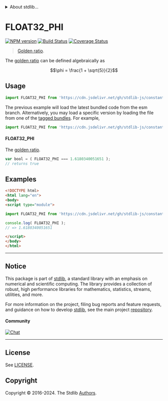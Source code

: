 <!--

@license Apache-2.0

Copyright (c) 2024 The Stdlib Authors.

Licensed under the Apache License, Version 2.0 (the "License");
you may not use this file except in compliance with the License.
You may obtain a copy of the License at

   http://www.apache.org/licenses/LICENSE-2.0

Unless required by applicable law or agreed to in writing, software
distributed under the License is distributed on an "AS IS" BASIS,
WITHOUT WARRANTIES OR CONDITIONS OF ANY KIND, either express or implied.
See the License for the specific language governing permissions and
limitations under the License.

-->


<details>
  <summary>
    About stdlib...
  </summary>
  <p>We believe in a future in which the web is a preferred environment for numerical computation. To help realize this future, we've built stdlib. stdlib is a standard library, with an emphasis on numerical and scientific computation, written in JavaScript (and C) for execution in browsers and in Node.js.</p>
  <p>The library is fully decomposable, being architected in such a way that you can swap out and mix and match APIs and functionality to cater to your exact preferences and use cases.</p>
  <p>When you use stdlib, you can be absolutely certain that you are using the most thorough, rigorous, well-written, studied, documented, tested, measured, and high-quality code out there.</p>
  <p>To join us in bringing numerical computing to the web, get started by checking us out on <a href="https://github.com/stdlib-js/stdlib">GitHub</a>, and please consider <a href="https://opencollective.com/stdlib">financially supporting stdlib</a>. We greatly appreciate your continued support!</p>
</details>

# FLOAT32_PHI

[![NPM version][npm-image]][npm-url] [![Build Status][test-image]][test-url] [![Coverage Status][coverage-image]][coverage-url] <!-- [![dependencies][dependencies-image]][dependencies-url] -->

> [Golden ratio][phi].

<section class="intro">

The [golden ratio][phi] can be defined algebraically as

<!-- <equation class="equation" label="eq:golden_ratio" align="center" raw="\phi = \frac{1 + \sqrt{5}}{2}" alt="Golden ratio"> -->

```math
\phi = \frac{1 + \sqrt{5}}{2}
```

<!-- <div class="equation" align="center" data-raw-text="\phi = \frac{1 + \sqrt{5}}{2}" data-equation="eq:golden_ratio">
    <img src="https://cdn.jsdelivr.net/gh/stdlib-js/stdlib@5d87cc7cb2c58aeb732872f89562d2c89571cc8a/lib/node_modules/@stdlib/constants/float64/phi/docs/img/equation_golden_ratio.svg" alt="Golden ratio">
    <br>
</div> -->

<!-- </equation> -->

</section>

<!-- /.intro -->



<section class="usage">

## Usage

```javascript
import FLOAT32_PHI from 'https://cdn.jsdelivr.net/gh/stdlib-js/constants-float32-phi@esm/index.mjs';
```
The previous example will load the latest bundled code from the esm branch. Alternatively, you may load a specific version by loading the file from one of the [tagged bundles](https://github.com/stdlib-js/constants-float32-phi/tags). For example,

```javascript
import FLOAT32_PHI from 'https://cdn.jsdelivr.net/gh/stdlib-js/constants-float32-phi@v0.0.1-esm/index.mjs';
```

#### FLOAT32_PHI

The [golden ratio][phi-value].

```javascript
var bool = ( FLOAT32_PHI === 1.6180340051651 );
// returns true
```

</section>

<!-- /.usage -->

<section class="examples">

## Examples

<!-- TODO: better example using Fibonacci(?) -->

<!-- eslint no-undef: "error" -->

```html
<!DOCTYPE html>
<html lang="en">
<body>
<script type="module">

import FLOAT32_PHI from 'https://cdn.jsdelivr.net/gh/stdlib-js/constants-float32-phi@esm/index.mjs';

console.log( FLOAT32_PHI );
// => 1.6180340051651

</script>
</body>
</html>
```

</section>

<!-- /.examples -->

<!-- C interface documentation. -->



<!-- Section for related `stdlib` packages. Do not manually edit this section, as it is automatically populated. -->

<section class="related">

</section>

<!-- /.related -->

<!-- Section for all links. Make sure to keep an empty line after the `section` element and another before the `/section` close. -->


<section class="main-repo" >

* * *

## Notice

This package is part of [stdlib][stdlib], a standard library with an emphasis on numerical and scientific computing. The library provides a collection of robust, high performance libraries for mathematics, statistics, streams, utilities, and more.

For more information on the project, filing bug reports and feature requests, and guidance on how to develop [stdlib][stdlib], see the main project [repository][stdlib].

#### Community

[![Chat][chat-image]][chat-url]

---

## License

See [LICENSE][stdlib-license].


## Copyright

Copyright &copy; 2016-2024. The Stdlib [Authors][stdlib-authors].

</section>

<!-- /.stdlib -->

<!-- Section for all links. Make sure to keep an empty line after the `section` element and another before the `/section` close. -->

<section class="links">

[npm-image]: http://img.shields.io/npm/v/@stdlib/constants-float32-phi.svg
[npm-url]: https://npmjs.org/package/@stdlib/constants-float32-phi

[test-image]: https://github.com/stdlib-js/constants-float32-phi/actions/workflows/test.yml/badge.svg?branch=v0.0.1
[test-url]: https://github.com/stdlib-js/constants-float32-phi/actions/workflows/test.yml?query=branch:v0.0.1

[coverage-image]: https://img.shields.io/codecov/c/github/stdlib-js/constants-float32-phi/main.svg
[coverage-url]: https://codecov.io/github/stdlib-js/constants-float32-phi?branch=main

<!--

[dependencies-image]: https://img.shields.io/david/stdlib-js/constants-float32-phi.svg
[dependencies-url]: https://david-dm.org/stdlib-js/constants-float32-phi/main

-->

[chat-image]: https://img.shields.io/gitter/room/stdlib-js/stdlib.svg
[chat-url]: https://app.gitter.im/#/room/#stdlib-js_stdlib:gitter.im

[stdlib]: https://github.com/stdlib-js/stdlib

[stdlib-authors]: https://github.com/stdlib-js/stdlib/graphs/contributors

[umd]: https://github.com/umdjs/umd
[es-module]: https://developer.mozilla.org/en-US/docs/Web/JavaScript/Guide/Modules

[deno-url]: https://github.com/stdlib-js/constants-float32-phi/tree/deno
[deno-readme]: https://github.com/stdlib-js/constants-float32-phi/blob/deno/README.md
[umd-url]: https://github.com/stdlib-js/constants-float32-phi/tree/umd
[umd-readme]: https://github.com/stdlib-js/constants-float32-phi/blob/umd/README.md
[esm-url]: https://github.com/stdlib-js/constants-float32-phi/tree/esm
[esm-readme]: https://github.com/stdlib-js/constants-float32-phi/blob/esm/README.md
[branches-url]: https://github.com/stdlib-js/constants-float32-phi/blob/main/branches.md

[stdlib-license]: https://raw.githubusercontent.com/stdlib-js/constants-float32-phi/main/LICENSE

[phi]: https://en.wikipedia.org/wiki/Golden_ratio

[phi-value]: http://oeis.org/A001622

</section>

<!-- /.links -->
